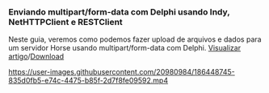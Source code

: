 ### Enviando multipart/form-data com Delphi usando Indy, NetHTTPClient e RESTClient

Neste guia, veremos como podemos fazer upload de arquivos e dados para um servidor Horse usando multipart/form-data com Delphi. [Visualizar artigo]()/[Download](https://github.com/antoniojmsjr/artigos/tree/main/MultipartFormData)


https://user-images.githubusercontent.com/20980984/186448745-835d0fb5-e74c-4475-b85f-2d7f8fe09592.mp4

